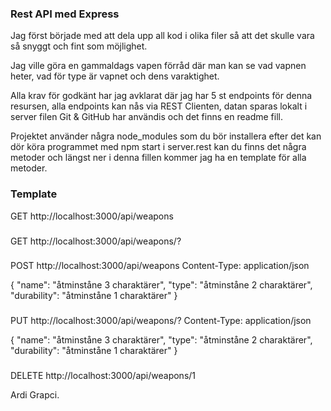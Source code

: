 ### Rest API med Express

Jag först började med att dela upp all kod i olika 
filer så att det skulle vara så snyggt och fint som
möjlighet.

Jag ville göra en gammaldags vapen förråd där man kan se vad vapnen heter, vad för type är vapnet och dens varaktighet.

Alla krav för godkänt har jag avklarat där jag har 5 st endpoints för denna resursen, alla endpoints kan nås via REST Clienten, datan sparas lokalt i server filen Git & GitHub har användis och det finns en readme fill.

Projektet använder några node_modules som du bör installera efter det kan dör köra programmet med 
npm start i server.rest kan du finns det några metoder och längst ner i denna fillen kommer jag ha en template för alla metoder.

### Template

GET http://localhost:3000/api/weapons

###

GET http://localhost:3000/api/weapons/?

###

POST http://localhost:3000/api/weapons
Content-Type: application/json

{
    "name": "åtminståne 3 charaktärer",
    "type": "åtminståne 2 charaktärer",
    "durability": "åtminståne 1 charaktärer"
}

###

PUT http://localhost:3000/api/weapons/?
Content-Type: application/json

{
    "name": "åtminståne 3 charaktärer",
    "type": "åtminståne 2 charaktärer",
    "durability": "åtminståne 1 charaktärer"
}

###

DELETE http://localhost:3000/api/weapons/1

Ardi Grapci.